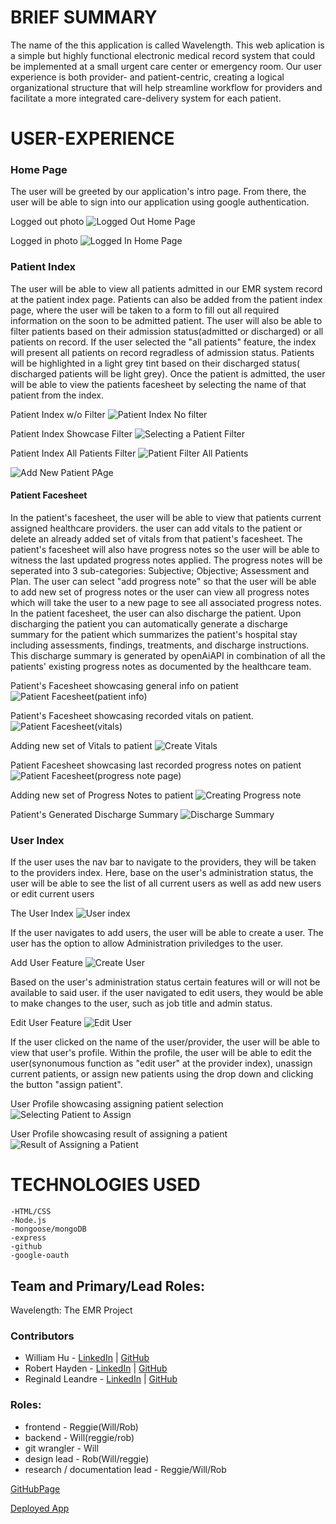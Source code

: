# BRIEF SUMMARY
    
The name of the this application is called Wavelength. This web aplication is a simple but highly functional electronic medical record system that could be implemented at a small urgent care center or emergency room. Our user experience is both provider- and patient-centric, creating a logical organizational structure that will help streamline workflow for providers and facilitate a more integrated care-delivery system for each patient.


# USER-EXPERIENCE

### Home Page
The user will be greeted by our application's intro page. From there, the user will be able to sign into our application using google authentication. 

Logged out photo
![Logged Out Home Page](https://github.com/william-hu-codes/electronic-medical-record/assets/96082623/4cb21eb0-cac7-409a-8f27-3e47530f81f2)

Logged in photo
![Logged In Home Page](https://github.com/william-hu-codes/electronic-medical-record/assets/96082623/b525b803-72cb-41ed-b836-2b535612c054)


### Patient Index
The user will be able to view all patients admitted in our EMR system record at the patient index page. Patients can also be added from the patient index page, where the user will be taken to a form to fill out all required information on the soon to be admitted patient. The user will also be able to filter patients based on their admission status(admitted or discharged) or all patients on record. If the user selected the "all patients" feature, the index will present all patients on record regradless of admission status. Patients will be highlighted in a light grey tint based on their discharged status( discharged patients will be light grey). Once the patient is admitted, the user will be able to view the patients facesheet by selecting the name of that patient from the index. 

Patient Index w/o Filter
![Patient Index No filter](https://github.com/william-hu-codes/electronic-medical-record/assets/96082623/f777b113-f656-40fe-9de5-8d18bc448148)

Patient Index Showcase Filter
![Selecting a Patient Filter](https://github.com/william-hu-codes/electronic-medical-record/assets/96082623/0abfce6d-851e-4c4c-acfc-09a9a1f57e8f)

Patient Index All Patients Filter
![Patient Filter All Patients](https://github.com/william-hu-codes/electronic-medical-record/assets/96082623/1f1cd0dd-2b11-4e8b-8902-6df2f6920deb)

![Add New Patient PAge](https://github.com/william-hu-codes/electronic-medical-record/assets/96082623/743403ff-f446-4422-8513-9c887c53350b)

    
#### Patient Facesheet

In the patient's facesheet, the user will be able to view that patients current assigned healthcare providers. the user can add vitals to the patient or delete an already added set of vitals from that patient's facesheet. The patient's facesheet will also have progress notes so the user will be able to witness the last updated progress notes applied. The progress notes will be seperated into 3 sub-categories: Subjective; Objective; Assessment and Plan. The user can select "add progress note" so that the user will be able to add new set of progress notes or the user can view all progress notes which will take the user to a new page to see all associated progress notes. In the patient facesheet, the user can also discharge the patient. Upon discharging the patient you can automatically generate a discharge summary for the patient which summarizes the patient's hospital stay including assessments, findings, treatments, and discharge instructions. This discharge summary is generated by openAiAPI in combination of all the patients' existing progress notes as documented by the healthcare team.

Patient's Facesheet showcasing general info on patient   
![Patient Facesheet(patient info)](https://github.com/william-hu-codes/electronic-medical-record/assets/96082623/349e703a-7338-4b28-a39a-52d0f7f395a7)

Patient's Facesheet showcasing recorded vitals on patient.
![Patient Facesheet(vitals)](https://github.com/william-hu-codes/electronic-medical-record/assets/96082623/5f11ec6d-13d9-454a-b933-7091795e984e)


Adding new set of Vitals to patient
![Create Vitals](https://github.com/william-hu-codes/electronic-medical-record/assets/96082623/a668b507-1909-468a-96e6-13223d0dcf84)


Patient Facesheet showcasing last recorded progress notes on patient
![Patient Facesheet(progress note page)](https://github.com/william-hu-codes/electronic-medical-record/assets/96082623/dac5c3fe-1017-4aef-9ae2-da4e8e944600)

Adding new set of Progress Notes to patient
![Creating Progress note](https://github.com/william-hu-codes/electronic-medical-record/assets/96082623/09e47853-a0a5-4ee7-af8c-c3abcaf1555d)


Patient's Generated Discharge Summary
![Discharge Summary](https://github.com/william-hu-codes/electronic-medical-record/assets/96082623/af114446-5301-47ef-b4b1-349d79407044)


### User Index

If the user uses the nav bar to navigate to the providers, they will be taken to the providers index. Here, base on the user's administration status, the user will be able to see the list of all current users as well as add new users or edit current users

The User Index
![User index](https://github.com/william-hu-codes/electronic-medical-record/assets/96082623/361415eb-575c-48c6-affc-1c64c97e0314)

If the user navigates to add users, the user will be able to create a user. The user has the option to allow Administration priviledges to the user.

Add User Feature
![Create User](https://github.com/william-hu-codes/electronic-medical-record/assets/96082623/1228234a-cf54-44c2-9049-640fc6b13730)

Based on the user's administration status certain features will or will not be available to said user. if the user navigated to edit users, they would be able to make changes to the user, such as job title and admin status.

Edit User Feature
![Edit User](https://github.com/william-hu-codes/electronic-medical-record/assets/96082623/6702f649-4f45-44fd-8a44-449ea9c413be)

If the user clicked on the name of the user/provider, the user will be able to view that user's profile. Within the profile, the user will be able to edit the user(synonumous function as "edit user" at the provider index), unassign current patients, or assign new patients using the drop down and clicking the button "assign patient".

User Profile showcasing assigning patient selection
![Selecting Patient to Assign](https://github.com/william-hu-codes/electronic-medical-record/assets/96082623/28da75dd-71d7-4b15-8376-5ba46c8ba3c3)
    
User Profile showcasing result of assigning a patient
![Result of Assigning a Patient](https://github.com/william-hu-codes/electronic-medical-record/assets/96082623/c0ba9833-b7d1-4669-b01d-aed986f7bb2f)



# TECHNOLOGIES USED
    -HTML/CSS
    -Node.js
    -mongoose/mongoDB
    -express
    -github
    -google-oauth
 
## Team and Primary/Lead Roles:
Wavelength: The EMR Project
    
### Contributors
- William Hu - [LinkedIn](www.linkedin.com/in/william-wl-hu) | [GitHub](https://github.com/william-hu-codes)
- Robert Hayden - [LinkedIn](https://www.linkedin.com/in/robert-m-hayden/) | [GitHub](https://github.com/rleandre)
- Reginald Leandre - [LinkedIn](https://www.linkedin.com/in/reginald-leandre-186230236/) | [GitHub](https://github.com/rleandre)

### Roles: 
- frontend - Reggie(Will/Rob)
- backend - Will(reggie/rob)
- git wrangler - Will
- design lead - Rob(Will/reggie)	 
- research / documentation lead - Reggie/Will/Rob


[GitHubPage](https://github.com/william-hu-codes/electronic-medical-record)

[Deployed App](https://wavelength-medical-records-50e817316e66.herokuapp.com/?fbclid=IwAR3qqvgpBvcA0vYMgNmVAxtsXeKd3JTlKcfBz8ps_Fxcilj5tG2uiFxbOaw)
